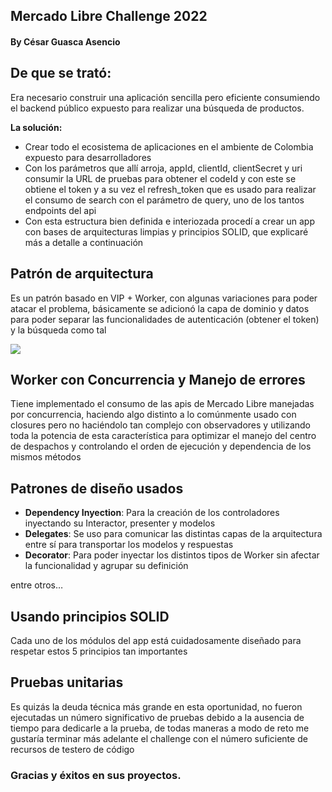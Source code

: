 

## Mercado Libre Challenge 2022

#### By César Guasca Asencio

## De que se trató:
Era necesario construir una aplicación sencilla pero eficiente consumiendo el backend público expuesto para realizar una búsqueda de productos.

**La solución:**

- Crear todo el ecosistema de aplicaciones en el ambiente de Colombia expuesto para desarrolladores
- Con los parámetros que allí  arroja, appId, clientId, clientSecret y uri consumir la URL de pruebas para obtener el codeId y con este se obtiene el token y a su vez el refresh_token que es usado para realizar el consumo de search con el parámetro de query, uno de los tantos endpoints del api
- Con esta estructura bien definida e interiozada procedí a crear un app con bases de arquitecturas limpias y principios SOLID, que explicaré más a detalle a continuación 

## Patrón de arquitectura

Es un patrón basado en VIP + Worker, con algunas variaciones para poder atacar el problema, básicamente se adicionó la capa de dominio y datos para poder separar las funcionalidades de autenticación (obtener el token) y la búsqueda como tal 

![](https://camo.githubusercontent.com/e91f70cc026b434a2f50651c11b383320c1411985b02bcb618c8c13cfa60581d/68747470733a2f2f63646e2d696d616765732d312e6d656469756d2e636f6d2f6d61782f323030302f312a5156346e785750645f736247686f574f2d58375066512e706e67)


## Worker con Concurrencia y Manejo de errores

Tiene implementado el consumo de las apis de Mercado Libre manejadas por concurrencia, haciendo algo distinto a lo comúnmente usado con closures pero no haciéndolo tan complejo con observadores y utilizando toda la potencia de esta característica para optimizar el manejo del centro de despachos y controlando el orden de ejecución y dependencia de los mismos métodos 

## Patrones de diseño usados

- **Dependency Inyection**: Para la creación de los controladores inyectando su Interactor, presenter y modelos
- **Delegates**: Se uso para comunicar las distintas capas de la arquitectura entre sí para transportar los modelos y respuestas
- **Decorator**: Para poder inyectar los distintos tipos de Worker sin afectar la funcionalidad y agrupar su definición

entre otros…

## Usando principios SOLID

Cada uno de los módulos del app está cuidadosamente diseñado para respetar estos 5 principios tan importantes

## Pruebas unitarias

Es quizás la deuda técnica más grande en esta oportunidad, no fueron ejecutadas un número significativo de pruebas debido a la ausencia de tiempo para dedicarle a la prueba, de todas maneras a modo de reto me gustaría terminar más adelante el challenge con el número suficiente de recursos de testero de código 

### Gracias y éxitos en sus proyectos.
